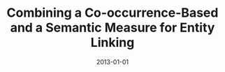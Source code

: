 ---
title: "Combining a Co-occurrence-Based and a Semantic Measure for Entity Linking"
collection: publications
permalink: /publication/2013-DBLP_conf_esws_NunesDCKFN13
date: 2013-01-01
venue: 'The Semantic Web: Semantics and Big Data, 10th International Conference, {ESWC} 2013, Montpellier, France, May 26-30, 2013. Proceedings'
---